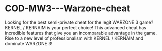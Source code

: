 # COD-MW3---Warzone-cheat
Looking for the best semi-private cheat for the legit WARZONE 3 game? KERNEL / KERNAIM is your perfect choice! This advanced cheat has incredible features that give you an incomparable advantage in the game. Rise to a new level of professionalism with KERNEL / KERNAIM and dominate WARZONE 3!
